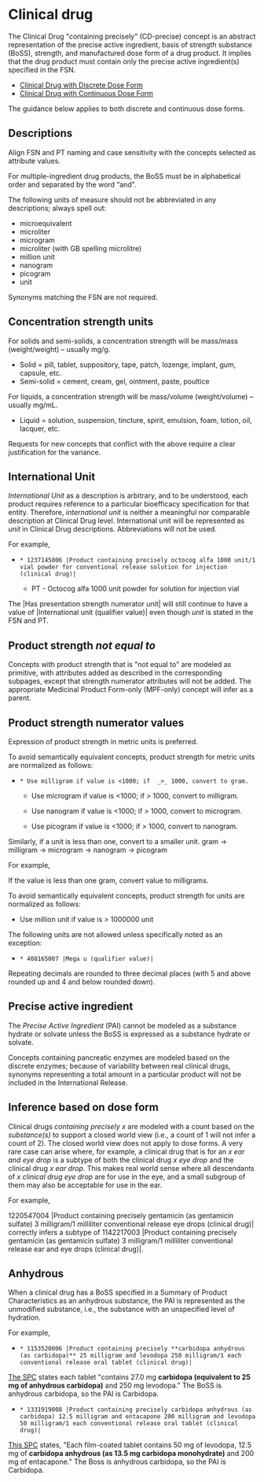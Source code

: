 # Clinical drug

The Clinical Drug "containing precisely" (CD-precise) concept is an abstract representation of the precise active ingredient, basis of strength substance (BoSS), strength, and manufactured dose form of a drug product. It implies that the drug product must contain only the precise active ingredient(s) specified in the FSN. 

  * [Clinical Drug with Discrete Dose Form](Clinical-Drug-with-Discrete-Dose-Form_225055220.html)
  * [Clinical Drug with Continuous Dose Form](Clinical-Drug-with-Continuous-Dose-Form_225055251.html)

The guidance below applies to both discrete and continuous dose forms. 

## Descriptions

Align FSN and PT naming and case sensitivity with the concepts selected as attribute values. 

For multiple-ingredient drug products, the BoSS must be in alphabetical order and separated by the word “and”.

The following units of measure should not be abbreviated in any descriptions; always spell out:

  * microequivalent
  * microliter
  * microgram
  * microliter (with GB spelling microlitre)
  * million unit
  * nanogram
  * picogram
  * unit

Synonyms matching the FSN are not required. 

## Concentration strength units

For solids and semi-solids, a concentration strength will be mass/mass (weight/weight) – usually mg/g.

  * Solid = pill, tablet, suppository, tape, patch, lozenge, implant, gum, capsule, etc.
  * Semi-solid = cement, cream, gel, ointment, paste, poultice

For liquids, a concentration strength will be mass/volume (weight/volume) – usually mg/mL.

  * Liquid = solution, suspension, tincture, spirit, emulsion, foam, lotion, oil, lacquer, etc.

Requests for new concepts that conflict with the above require a clear justification for the variance.

## International Unit

 _International Unit_ as a description is arbitrary, and to be understood, each product requires reference to a particular bioefficacy specification for that entity. Therefore,  _international_ _unit_ is neither a meaningful nor comparable description at Clinical Drug level. International unit will be represented as  _unit_ in Clinical Drug descriptions. Abbreviations will not be used.

For example,

  *     * 1237145006 |Product containing precisely octocog alfa 1000 unit/1 vial powder for conventional release solution for injection (clinical drug)|
    * PT - Octocog alfa 1000 unit powder for solution for injection vial

The |Has presentation strength numerator unit| will still continue to have a value of |International unit (qualifier value)| even though  _unit_ is stated in the FSN and PT.

## Product strength _not equal to_

Concepts with product strength that is "not equal to" are modeled as primitive, with attributes added as described in the corresponding subpages, except that strength numerator attributes will not be added. The appropriate Medicinal Product Form-only (MPF-only) concept will infer as a parent.

## Product strength numerator values

Expression of product strength in metric units is preferred.

To avoid semantically equivalent concepts, product strength for metric units are normalized as follows:

  *     * Use milligram if value is <1000; if  _>_ 1000, convert to gram.
    * Use microgram if value is <1000; if  _>_ 1000, convert to milligram.
    * Use nanogram if value is <1000; if  _>_ 1000, convert to microgram.  

    * Use picogram if value is <1000; if  _>_ 1000, convert to nanogram.

Similarly, if a unit is less than one, convert to a smaller unit. gram → milligram → microgram → nanogram → picogram

For example, 

If the value is less than one gram, convert value to milligrams. 

To avoid semantically equivalent concepts, product strength for units are normalized as follows:

  * Use million unit if value is  _>_ 1000000 unit

The following units are not allowed unless specifically noted as an exception:

  *     * 408165007 |Mega u (qualifier value)|

Repeating decimals are rounded to three decimal places (with 5 and above rounded up and 4 and below rounded down).

## Precise active ingredient

The _Precise Active Ingredient_ (PAI) cannot be modeled as a substance hydrate or solvate unless the BoSS is expressed as a substance hydrate or solvate.

Concepts containing pancreatic enzymes are modeled based on the discrete enzymes; because of variability between real clinical drugs, synonyms representing a total amount in a particular product will not be included in the International Release.

## Inference based on dose form

Clinical drugs _containing precisely x_ are modeled with a count based on the  _substance(s)_ to support a closed world view (i.e., a count of 1 will not infer a count of 2). The closed world view does not apply to dose forms. A very rare case can arise where, for example, a clinical drug that is for an _x ear and eye drop_ is a subtype of both the clinical drug _x eye drop_ and the clinical drug _x ear drop_. This makes real world sense where all descendants of _x clinical drug eye drop_ are for use in the eye, and a small subgroup of them may also be acceptable for use in the ear.

For example,

1220547004 |Product containing precisely gentamicin (as gentamicin sulfate) 3 milligram/1 milliliter conventional release eye drops (clinical drug)| correctly infers a subtype of 1142217003 |Product containing precisely gentamicin (as gentamicin sulfate) 3 milligram/1 milliliter conventional release ear and eye drops (clinical drug)|.

## Anhydrous

When a clinical drug has a BoSS specified in a Summary of Product Characteristics as an anhydrous substance, the PAI is represented as the unmodified substance, i.e., the substance with an unspecified level of hydration. 

For example,

  *     * 1153520006 |Product containing precisely **carbidopa anhydrous (as carbidopa)** 25 milligram and levodopa 250 milligram/1 each conventional release oral tablet (clinical drug)|

[The SPC](https://www.medicines.org.uk/emc/product/7805/smpc#gref) states each tablet "contains 27.0 mg **carbidopa (equivalent to 25 mg of anhydrous carbidopa)** and 250 mg levodopa." The BoSS is anhydrous carbidopa, so the PAI is Carbidopa. 

  

  *     * 1331919008 |Product containing precisely carbidopa anhydrous (as carbidopa) 12.5 milligram and entacapone 200 milligram and levodopa 50 milligram/1 each conventional release oral tablet (clinical drug)|

[This SPC](https://www.hpra.ie/img/uploaded/swedocuments/Licence_PA0711-252-001_09032021145258.pdf) states, "Each film-coated tablet contains 50 mg of levodopa, 12.5 mg of **carbidopa anhydrous (as 13.5 mg carbidopa monohydrate)** and 200 mg of entacapone." The Boss is anhydrous carbidopa, so the PAI is Carbidopa. 

  

  

  

  

